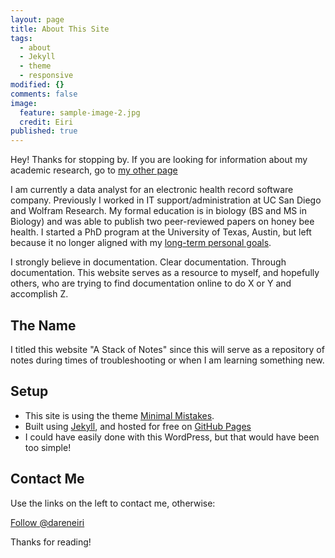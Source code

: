 ```yaml
---
layout: page
title: About This Site
tags:
  - about
  - Jekyll
  - theme
  - responsive
modified: {}
comments: false
image:
  feature: sample-image-2.jpg
  credit: Eiri
published: true
---
```




Hey! Thanks for stopping by. If you are looking for information about my academic research, go to [my other page](https://darenmeiri.wordpress.com/)


I am currently a data analyst for an electronic health record software company. Previously I worked in IT support/administration at UC San Diego and Wolfram Research. My formal education is in biology (BS and MS in Biology) and was able to publish two peer-reviewed papers on honey bee health. I started a PhD program at the University of Texas, Austin, but left because it no longer aligned with my [long-term personal goals](https://darenmeiri.wordpress.com/2014/10/30/why-i-decided-to-leave-academia/).


I strongly believe in documentation. Clear documentation. Through documentation. This website serves as a resource to myself, and hopefully others, who are trying to find documentation online to do X or Y and accomplish Z. 

## The Name

I titled this website "A Stack of Notes" since this will serve as a repository of notes during times of troubleshooting or when I am learning something new.

## Setup

* This site is using the theme [Minimal Mistakes](https://mmistakes.github.io/minimal-mistakes/).
* Built using [Jekyll](http://jekyllrb.com), and hosted for free on [GitHub Pages](https://pages.github.com)
* I could have easily done with this WordPress, but that would have been too simple!

## Contact Me

Use the links on the left to contact me, otherwise:


<a href="https://twitter.com/dareneiri" class="twitter-follow-button" data-show-count="false" data-size="large">Follow @dareneiri</a>
<script>!function(d,s,id){var js,fjs=d.getElementsByTagName(s)[0],p=/^http:/.test(d.location)?'http':'https';if(!d.getElementById(id)){js=d.createElement(s);js.id=id;js.src=p+'://platform.twitter.com/widgets.js';fjs.parentNode.insertBefore(js,fjs);}}(document, 'script', 'twitter-wjs');</script>




Thanks for reading!
